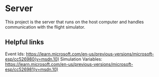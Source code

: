 # Server

This project is the server that runs on the host computer and handles communication with the flight simulator.

## Helpful links

Event Ids: https://learn.microsoft.com/en-us/previous-versions/microsoft-esp/cc526980(v=msdn.10)
Simulation Variables: https://learn.microsoft.com/en-us/previous-versions/microsoft-esp/cc526981(v=msdn.10)